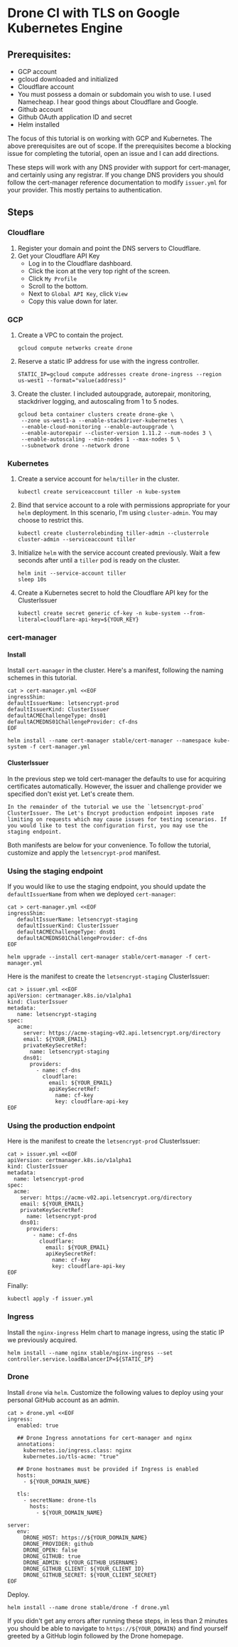 # Drone CI with TLS on Google Kubernetes Engine

## Prerequisites:
- GCP account
- gcloud downloaded and initialized
- Cloudflare account
- You must possess a domain or subdomain you wish to use. I used Namecheap. I hear good things about Cloudflare and Google.
- Github account
- Github OAuth application ID and secret
- Helm installed

The focus of this tutorial is on working with GCP and Kubernetes. The above prerequisites are out of scope. If the prerequisites become a blocking issue for completing the tutorial, open an issue and I can add directions.

These steps will work with any DNS provider with support for cert-manager, and certainly using any registrar. If you change DNS providers you should follow the cert-manager reference documentation to modify `issuer.yml` for your provider. This mostly pertains to authentication.

## Steps
### Cloudflare
1. Register your domain and point the DNS servers to Cloudflare.
2. Get your Cloudflare API Key
   - Log in to the Cloudflare dashboard.
   - Click the icon at the very top right of the screen.
   - Click `My Profile`
   - Scroll to the bottom.
   - Next to `Global API Key`, click `View`
   - Copy this value down for later.

### GCP 
1. Create a VPC to contain the project.
   ```
   gcloud compute networks create drone
   ```
2. Reserve a static IP address for use with the ingress controller.
   ```
   STATIC_IP=gcloud compute addresses create drone-ingress --region us-west1 --format="value(address)"
   ```
3. Create the cluster. I included autoupgrade, autorepair, monitoring, stackdriver logging, and autoscaling from 1 to 5 nodes.
   ```
   gcloud beta container clusters create drone-gke \
    --zone us-west1-a --enable-stackdriver-kubernetes \
    --enable-cloud-monitoring --enable-autoupgrade \
    --enable-autorepair --cluster-version 1.11.2 --num-nodes 3 \
    --enable-autoscaling --min-nodes 1 --max-nodes 5 \
    --subnetwork drone --network drone
   ```

### Kubernetes 
1. Create a service account for `helm/tiller` in the cluster.
   ```
   kubectl create serviceaccount tiller -n kube-system
   ```
2. Bind that service account to a role with permissions appropriate for your `helm` deployment. In this scenario, I'm using `cluster-admin`. You may choose to restrict this.
   ```
   kubectl create clusterrolebinding tiller-admin --clusterrole cluster-admin --serviceaccount tiller
   ```
3. Initialize `helm` with the service account created previously. Wait a few seconds after until a `tiller` pod is ready on the cluster.
   ```
   helm init --service-account tiller
   sleep 10s
   ```
4. Create a Kubernetes secret to hold the Cloudflare API key for the ClusterIssuer
   ```
   kubectl create secret generic cf-key -n kube-system --from-literal=cloudflare-api-key=${YOUR_KEY}
   ```
### cert-manager
#### Install
Install `cert-manager` in the cluster. Here's a manifest, following the naming schemes in this tutorial.
```
cat > cert-manager.yml <<EOF
ingressShim:
defaultIssuerName: letsencrypt-prod
defaultIssuerKind: ClusterIssuer
defaultACMEChallengeType: dns01
defaultACMEDNS01ChallengeProvider: cf-dns
EOF

helm install --name cert-manager stable/cert-manager --namespace kube-system -f cert-manager.yml
```
#### ClusterIssuer
In the previous step we told cert-manager the defaults to use for acquiring certificates automatically. However, the issuer and challenge provider we specified don't exist yet.  Let's create them.

    In the remainder of the tutorial we use the `letsencrypt-prod` ClusterIssuer. The Let's Encrypt production endpoint imposes rate limiting on requests which may cause issues for testing scenarios. If you would like to test the configuration first, you may use the staging endpoint.

Both manifests are below for your convenience. To follow the tutorial, customize and apply the `letsencrypt-prod` manifest.

### Using the staging endpoint
If you would like to use the staging endpoint, you should update the `defaultIssuerName` from when we deployed `cert-manager`:
```
cat > cert-manager.yml <<EOF
ingressShim:
   defaultIssuerName: letsencrypt-staging
   defaultIssuerKind: ClusterIssuer
   defaultACMEChallengeType: dns01
   defaultACMEDNS01ChallengeProvider: cf-dns
EOF
```
```
helm upgrade --install cert-manager stable/cert-manager -f cert-manager.yml
```
Here is the manifest to create the `letsencrypt-staging` ClusterIssuer:

```
cat > issuer.yml <<EOF
apiVersion: certmanager.k8s.io/v1alpha1
kind: ClusterIssuer
metadata:
   name: letsencrypt-staging
spec:
   acme:
     server: https://acme-staging-v02.api.letsencrypt.org/directory
     email: ${YOUR_EMAIL}
     privateKeySecretRef:
       name: letsencrypt-staging
     dns01:
       providers:
         - name: cf-dns
           cloudflare:
             email: ${YOUR_EMAIL}
             apiKeySecretRef:
               name: cf-key
               key: cloudflare-api-key
EOF
```

 ### Using the production endpoint
 Here is the manifest to create the `letsencrypt-prod` ClusterIssuer:
 ```
 cat > issuer.yml <<EOF
 apiVersion: certmanager.k8s.io/v1alpha1
 kind: ClusterIssuer
 metadata:
   name: letsencrypt-prod
 spec:
   acme:
     server: https://acme-v02.api.letsencrypt.org/directory
     email: ${YOUR_EMAIL}
     privateKeySecretRef:
       name: letsencrypt-prod
     dns01:
       providers:
         - name: cf-dns
           cloudflare:
             email: ${YOUR_EMAIL}
             apiKeySecretRef:
               name: cf-key
               key: cloudflare-api-key
 EOF
 ```
 Finally:
 ```
 kubectl apply -f issuer.yml
 ```
### Ingress
Install the `nginx-ingress` Helm chart to manage ingress, using the static IP we previously acquired.
```
helm install --name nginx stable/nginx-ingress --set controller.service.loadBalancerIP=${STATIC_IP}
```

### Drone
Install `drone` via `helm`. Customize the following values to deploy using your personal GitHub account as an admin.
```
cat > drone.yml <<EOF
ingress:
   enabled: true

   ## Drone Ingress annotations for cert-manager and nginx
   annotations:
     kubernetes.io/ingress.class: nginx
     kubernetes.io/tls-acme: "true"

   ## Drone hostnames must be provided if Ingress is enabled
   hosts:
     - ${YOUR_DOMAIN_NAME}

   tls:
     - secretName: drone-tls
       hosts:
         - ${YOUR_DOMAIN_NAME}

server:
   env:
     DRONE_HOST: https://${YOUR_DOMAIN_NAME}
     DRONE_PROVIDER: github
     DRONE_OPEN: false
     DRONE_GITHUB: true
     DRONE_ADMIN: ${YOUR_GITHUB_USERNAME}
     DRONE_GITHUB_CLIENT: ${YOUR_CLIENT_ID}
     DRONE_GITHUB_SECRET: ${YOUR_CLIENT_SECRET}
EOF
```
Deploy.
```
helm install --name drone stable/drone -f drone.yml
```

If you didn't get any errors after running these steps, in less than 2 minutes you should be able to navigate to `https://${YOUR_DOMAIN}` and find yourself greeted by a GitHub login followed by the Drone homepage.
